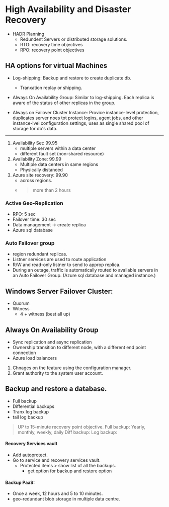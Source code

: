 # High Availability and Disaster Recovery
* HADR Planning
    * Redundent Servers or distributed storage solutions.
    * RTO: recovery time objectives
    * RPO: recovery point objectives

## HA options for virtual Machines
* Log-shipping: Backup and restore to create duplicate db.
    * Tranxation replay or shipping.

* Always On Availability Group: Similar to log-shipping. Each replica is aware of the status of other replicas in the group. 

* Always on Failover Cluster Instance: Provice instance-level protection, duplicates server noes tot protect logins, agent jobs, and other instance-lvel configuration settings,  uses as single shared pool of storage for db's data.

---
1. Availability Set: 99.95
    * multiple servers within a data center
    * different fault set (non-shared resource)
2. Availability Zone: 99.99
    * Multiple data centers in same regions
    * Physically distanced
3. Azure site recovery: 99.90
    * across regions. 
    * > more than 2 hours

### Active Geo-Replication
* RPO: 5 sec
* Failover time: 30 sec
* Data management &rarr; create replica 
* Azure sql database

### Auto Failover group
* region redundant replicas.
* Listner services are used to route application
* R/W and read-only listner to send to approp replica.
* During an outage, traffic is automatically routed to available servers in an Auto Failover Group.
(Azure sql database and managed instance.)

## Windows Server Failover Cluster:
* Quorum
* Witness
    * 4 + witness (best all up)

## Always On Availability Group
* Sync replication and async replication
* Ownership transition to different  node, with a different end point connection
* Azure load balancers

1. Chnages on the feature using the configuration manager.
2. Grant authority to the system user account.


## Backup and restore a database.
* Full backup
* Differential backups
* Tranx log backup
* tail log backup

>UP to 15-minute recovery point objective.
> Full backup: Yearly, monthly, weekly, daily
> Diff backup:
> Log backup:

#### Recovery Services vault
* Add autoprotect.
* Go to service and recovery services vault.
    * Protected items > show list of all the backups.
        * get option for backup and restore option

#### Backup PaaS:
* Once a week, 12 hours and 5 to 10 minutes. 
* geo-redundant blob storage in multiple data centre.


